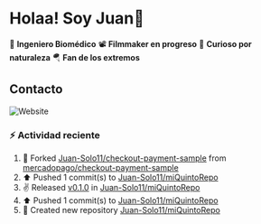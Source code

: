 # Holaa! Soy Juan👋

:test_tube: **Ingeniero Biomédico**
:film_projector: **Filmmaker en progreso**
:compass: **Curioso por naturaleza**
:parachute: **Fan de los extremos**

## Contacto

![Website](https://img.shields.io/website?url=https%3A%2F%2Fwww.linkedin.com%2Fin%2Fjuan-monroy-%2F)


### :zap: Actividad reciente
<!--RECENT_ACTIVITY:start-->
1. 🔱 Forked [Juan-Solo11/checkout-payment-sample](https://github.com/Juan-Solo11/checkout-payment-sample) from [mercadopago/checkout-payment-sample](https://github.com/mercadopago/checkout-payment-sample)<br>
2. ⬆️ Pushed 1 commit(s) to [Juan-Solo11/miQuintoRepo](https://github.com/Juan-Solo11/miQuintoRepo)<br>
3. ✌️ Released [v0.1.0](https://github.com/Juan-Solo11/miQuintoRepo/releases/tag/v0.1.0) in [Juan-Solo11/miQuintoRepo](https://github.com/Juan-Solo11/miQuintoRepo)<br>
4. ⬆️ Pushed 1 commit(s) to [Juan-Solo11/miQuintoRepo](https://github.com/Juan-Solo11/miQuintoRepo)<br>
5. 📔 Created new repository [Juan-Solo11/miQuintoRepo](https://github.com/Juan-Solo11/miQuintoRepo)<br>
<!--RECENT_ACTIVITY:end-->

<!-- RECENT_ACTIVITY:last_update -->
